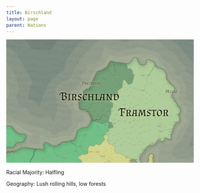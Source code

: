 ```yaml
---
title: Birschland
layout: page
parent: Nations
---
```


![NationMap](../images/nations/Birschland.png)

Racial Majority: Halfling

Geography: Lush rolling hills, low forests